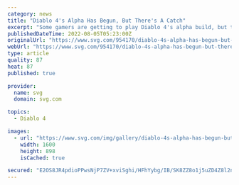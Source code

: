 ```yaml
---
category: news
title: "Diablo 4's Alpha Has Begun, But There's A Catch"
excerpt: "Some gamers are getting to play Diablo 4's alpha build, but there's a catch: the alpha is for friends and family only."
publishedDateTime: 2022-08-05T05:23:00Z
originalUrl: "https://www.svg.com/954170/diablo-4s-alpha-has-begun-but-theres-a-catch/"
webUrl: "https://www.svg.com/954170/diablo-4s-alpha-has-begun-but-theres-a-catch/"
type: article
quality: 87
heat: 87
published: true

provider:
  name: svg
  domain: svg.com

topics:
  - Diablo 4

images:
  - url: "https://www.svg.com/img/gallery/diablo-4s-alpha-has-begun-but-theres-a-catch/l-intro-1659716552.jpg"
    width: 1600
    height: 898
    isCached: true

secured: "E2OS8JR4pdioPPwsNjP7ZV+xviSghi/HFhYybg/IB/SK8ZZ8o1j5uZD4Z8l2nNiAF3sMUO0fNhWXC1ZNCH53dwHkoeioDuNyKNocCV8Zjlk7h1NuDIxh7KLgHb3mvoKt2DO1iV7/AibEkBZs2eagkuK8usrr3aPICUzfQ4KfbQctkpEmUTbUZfXXl8us3Ks3zTLgTYmByNgV/g28GBMnjVhiq1r/PyvM7kh6t2Yvxmiez14IvGOetJTnArQ51vd39ft8HjJbC40PV1/4rt5z1RZiTilCzl01NpTR1FgEjYuHZERiP8s67slB2G0j4h97sppVUlPDD4Sci4iMj3AbR7a+foVamyysoiMNYs2jsBY=;c806AylcUcln5MFbQfGflQ=="
---
```


